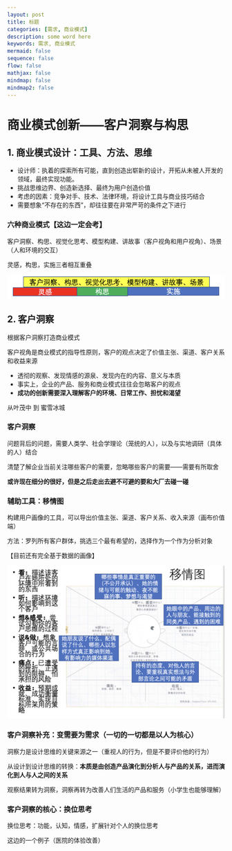 ```yaml
---
layout: post
title: 标题
categories: [需求, 商业模式]
description: some word here
keywords: 需求, 商业模式
mermaid: false
sequence: false
flow: false
mathjax: false
mindmap: false
mindmap2: false
---
```


# 商业模式创新——客户洞察与构思

## 1. 商业模式设计：工具、方法、思维

* 设计师：执着的探索所有可能，直到创造出崭新的设计，开拓从未被人开发的领域，最终实现功能。
* 挑战思维边界、创造新选择、最终为用户创造价值
* 考虑的因素：竞争对手、技术、法律环境，将设计工具与商业技巧结合
* 需要想象“不存在的东西”，却往往要在非常严苛的条件之下进行

### 六种商业模式【这边一定会考】

客户洞察、构思、视觉化思考、模型构建、讲故事（客户视角和用户视角）、场景（人和环境的交互）

灵感，构思，实施三者相互重叠

![截屏2023-11-28 上午10.25.27](https://github.com/ShadowOnYOU/images/blob/main/test202311281025010.png?raw=true)

## 2. 客户洞察

根据客户洞察打造商业模式

客户视角是商业模式的指导性原则，客户的观点决定了价值主张、渠道、客户关系和收益来源

* 透彻的观察、发现情感的源泉、发现内在的内容、意义与本质
* 事实上，企业的产品、服务和商业模式往往会忽略客户的观点
* **成功的创新需要深入理解客户的环境、日常工作、担忧和渴望**

从叶茂中 到 蜜雪冰城

### 客户洞察

问题背后的问题，需要人类学、社会学理论（笼统的人），以及与实地调研（具体的人）结合

清楚了解企业当前关注哪些客户的需要，忽略哪些客户的需要——需要有所取舍

**或许现在细分的很好，但是之后走出去避不可避的要和大厂去碰一碰**

### 辅助工具：移情图

构建用户画像的工具，可以导出价值主张、渠道、客户关系、收入来源（画布价值端）

方法：罗列所有客户群体，挑选三个最有希望的，选择作为一个作为分析对象

【目前还有完全基于数据的画像】

![截屏2023-11-28 上午10.52.31](https://github.com/ShadowOnYOU/images/blob/main/test202311281052941.png?raw=true)

### 客户洞察补充：变需要为需求（一切的一切都是以人为核心）

洞察力是设计思维的关键来源之一（重视人的行为，但是不要评价他的行为）

从设计到设计思维的转换：**本质是由创造产品演化到分析人与产品的关系，进而演化到人与人之间的关系**

观察结果转为洞察，洞察再转为改善人们生活的产品和服务（小学生也能够理解）

### 客户洞察的核心：换位思考

换位思考：功能，认知，情感，扩展针对个人的换位思考

这边的一个例子（医院的体验改善）



